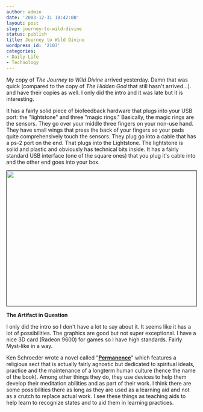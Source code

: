 ```yaml
---
author: admin
date: '2003-12-31 10:42:00'
layout: post
slug: journey-to-wild-divine
status: publish
title: Journey to Wild Divine
wordpress_id: '2107'
categories:
- Daily Life
- Technology
---
```

My copy of <em>The Journey to Wild Divine</em> arrived yesterday. Damn that was quick (compared to the copy of <em>The Hidden God</em> that still hasn't arrived...). <lj user="stonemirror"> and <lj user="abrasax"> have their copies as well. I only did the intro and it was late but it is interesting.</lj></lj>

It has a fairly solid piece of biofeedback hardware that plugs into your USB port: the "lightstone" and three "magic rings." Basically, the magic rings are the sensors. They go over your middle three fingers on your non-use hand. They have small wings that press the back of your fingers so your pads quite comprehensively touch the sensors. They plug go into a cable that has a ps-2 port on the end. That plugs into the Lightstone. The lightstone is solid and plastic and obviously has technical bits inside. It has a fairly standard USB interface (one of the square ones) that you plug it's cable into and the other end goes into your box.
<p style="text-align: center"><img src="http://www.arcanology.com/images/lightstone-rings.jpg" border="1" height="358" width="527" /></p>

<strong>The Artifact in Question</strong>

I only did the intro so I don't have a lot to say about it. It seems like it has a lot of possibilities. The graphics are good but not super exceptional. I have a nice 3D card (Radeon 9600) for games so I have high standards. Fairly Myst-like in a way.

Ken Schroeder wrote a novel called "<strong><a href="http://www.amazon.com/exec/obidos/tg/detail/-/0765342855/">Permanence</a></strong>" which features a religious sect that is actually fairly agnostic but dedicated to spiritual ideals, practice and the maintenance of a longterm human culture (hence the name of the book). Among other things they do, they use devices to help them develop their meditation abilities and as part of their work. I think there are some possibilities there as long as they are used as a learning aid and not as a crutch to replace actual work. I see these things as teaching aids to help learn to recognize states and to aid them in learning practices.
